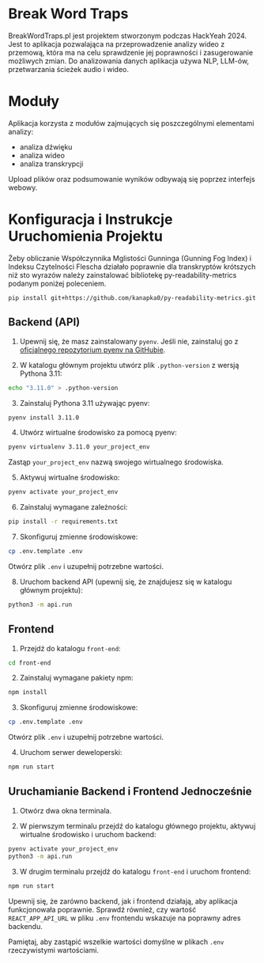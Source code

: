 # Break Word Traps
BreakWordTraps.pl jest projektem stworzonym podczas HackYeah 2024. Jest to aplikacja pozwalająca na przeprowadzenie analizy wideo z przemową, która ma na celu sprawdzenie jej poprawności i zasugerowanie możliwych zmian. Do analizowania danych aplikacja używa NLP, LLM-ów, przetwarzania ścieżek audio i wideo.
# Moduły
Aplikacja korzysta z modułów zajmujących się poszczególnymi elementami analizy:
- analiza dźwięku
- analiza wideo
- analiza transkrypcji
  
Upload plików oraz podsumowanie wyników odbywają się poprzez interfejs webowy.

                                                                                                            
 # Konfiguracja i Instrukcje Uruchomienia Projektu         

Żeby obliczanie Współczynnika Mglistości Gunninga (Gunning Fog Index) i Indeksu Czytelności Flescha działało poprawnie dla transkryptów krótszych niż sto wyrazów należy zainstalować bibliotekę py-readability-metrics podanym poniżej poleceniem.

`pip install git+https://github.com/kanapka0/py-readability-metrics.git`
                                                                                                             
## Backend (API)                                                                                            
                                                                                                             
1. Upewnij się, że masz zainstalowany `pyenv`. Jeśli nie, zainstaluj go z [oficjalnego repozytorium pyenv na GitHubie](https://github.com/pyenv/pyenv).                                                                      
                                                                                                             
2. W katalogu głównym projektu utwórz plik `.python-version` z wersją Pythona 3.11:

```bash
echo "3.11.0" > .python-version
```                                                                                             
                                                                                                             
3. Zainstaluj Pythona 3.11 używając pyenv:

```bash
pyenv install 3.11.0
```                                                                                                
                                                                                                             
4. Utwórz wirtualne środowisko za pomocą pyenv:

```bash
pyenv virtualenv 3.11.0 your_project_env
```

Zastąp `your_project_env` nazwą swojego wirtualnego środowiska.                                        
                                                                                                             
5. Aktywuj wirtualne środowisko:

```bash
pyenv activate your_project_env
```                                                                                             
                                                                                                             
6. Zainstaluj wymagane zależności:

```bash
pip install -r requirements.txt
```                                                                                             
                                                                                                             
7. Skonfiguruj zmienne środowiskowe:

```bash
cp .env.template .env
```

Otwórz plik `.env` i uzupełnij potrzebne wartości.                                                      
                                                                                                             
8. Uruchom backend API (upewnij się, że znajdujesz się w katalogu głównym projektu):

```bash
python3 -m api.run
```                                                                                             
                                                                                                             
## Frontend                                                                                                 
                                                                                                             
1. Przejdź do katalogu `front-end`:

```bash
cd front-end
```                                                                                             
                                                                                                             
2. Zainstaluj wymagane pakiety npm:

```bash
npm install
```                                                                                             
                                                                                                             
3. Skonfiguruj zmienne środowiskowe:

```bash
cp .env.template .env
```

Otwórz plik `.env` i uzupełnij potrzebne wartości.                                                      
                                                                                                             
4. Uruchom serwer deweloperski:

```bash
npm run start
```                                                                                             
                                                                                                             
## Uruchamianie Backend i Frontend Jednocześnie                                                                             
                                                                                                             
1. Otwórz dwa okna terminala.                                                                               
                                                                                                             
2. W pierwszym terminalu przejdź do katalogu głównego projektu, aktywuj wirtualne środowisko i uruchom backend:

```bash
pyenv activate your_project_env
python3 -m api.run
```                                                                                             
                                                                                                             
3. W drugim terminalu przejdź do katalogu `front-end` i uruchom frontend:

```bash
npm run start
```                                                                                             
                                                                                                             
Upewnij się, że zarówno backend, jak i frontend działają, aby aplikacja funkcjonowała poprawnie. Sprawdź również, czy wartość `REACT_APP_API_URL` w pliku `.env` frontendu wskazuje na poprawny adres backendu.

Pamiętaj, aby zastąpić wszelkie wartości domyślne w plikach `.env` rzeczywistymi wartościami.
